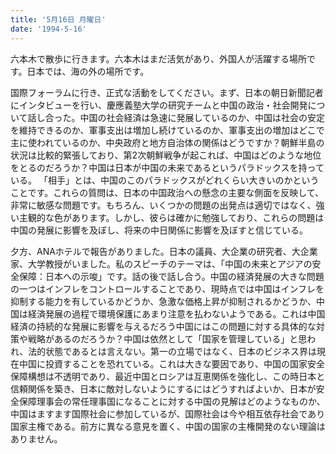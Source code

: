 ```yaml
---
title: '5月16日 月曜日'
date: '1994-5-16'
---
```


六本木で散歩に行きます。六本木はまだ活気があり、外国人が活躍する場所です。日本では、海の外の場所です。

国際フォーラムに行き、正式な活動をしてください。まず、日本の朝日新聞記者にインタビューを行い、慶應義塾大学の研究チームと中国の政治・社会開発について話し合った。中国の社会経済は急速に発展しているのか、中国は社会の安定を維持できるのか、軍事支出は増加し続けているのか、軍事支出の増加はどこで主に使われているのか、中央政府と地方自治体の関係はどうですか？朝鮮半島の状況は比較的緊張しており、第2次朝鮮戦争が起これば、中国はどのような地位をとるのだろうか？中国は日本が中国の未来であるというパラドックスを持っている。 「相手」とは、中国のこのパラドックスがどれくらい大きいのかということです。これらの質問は、日本の中国政治への懸念の主要な側面を反映して、非常に敏感な問題です。もちろん、いくつかの問題の出発点は適切ではなく、強い主観的な色があります。しかし、彼らは確かに勉強しており、これらの問題は中国の発展に影響を及ぼし、将来の中日関係に影響を及ぼすと信じている。

夕方、ANAホテルで報告がありました。日本の議員、大企業の研究者、大企業家、大学教授がいました。私のスピーチのテーマは、「中国の未来とアジアの安全保障：日本への示唆」です。話の後で話し合う。中国の経済発展の大きな問題の一つはインフレをコントロールすることであり、現時点では中国はインフレを抑制する能力を有しているかどうか、急激な価格上昇が抑制されるかどうか、中国は経済発展の過程で環境保護にあまり注意を払わないようである。これは中国経済の持続的な発展に影響を与えるだろう中国にはこの問題に対する具体的な対策や戦略があるのだろうか？中国は依然として「国家を管理している」と思われ、法的状態であるとは言えない。第一の立場ではなく、日本のビジネス界は現在中国に投資することを恐れている。これは大きな要因であり、中国の国家安全保障構想は不透明であり、最近中国とロシアは互恵関係を強化し、この時日本と信頼関係を築き、日本に敵対しないようにするにはどうすればよいか、日本が安全保障理事会の常任理事国になることに対する中国の見解はどのようなものか、中国はますます国際社会に参加しているが、国際社会は今や相互依存社会であり国家主権である。前方に異なる意見を置く、中国の国家の主権開発のない理論はありません。

